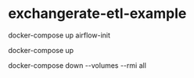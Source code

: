 # exchangerate-etl-example

docker-compose up airflow-init

docker-compose up

docker-compose down --volumes --rmi all
